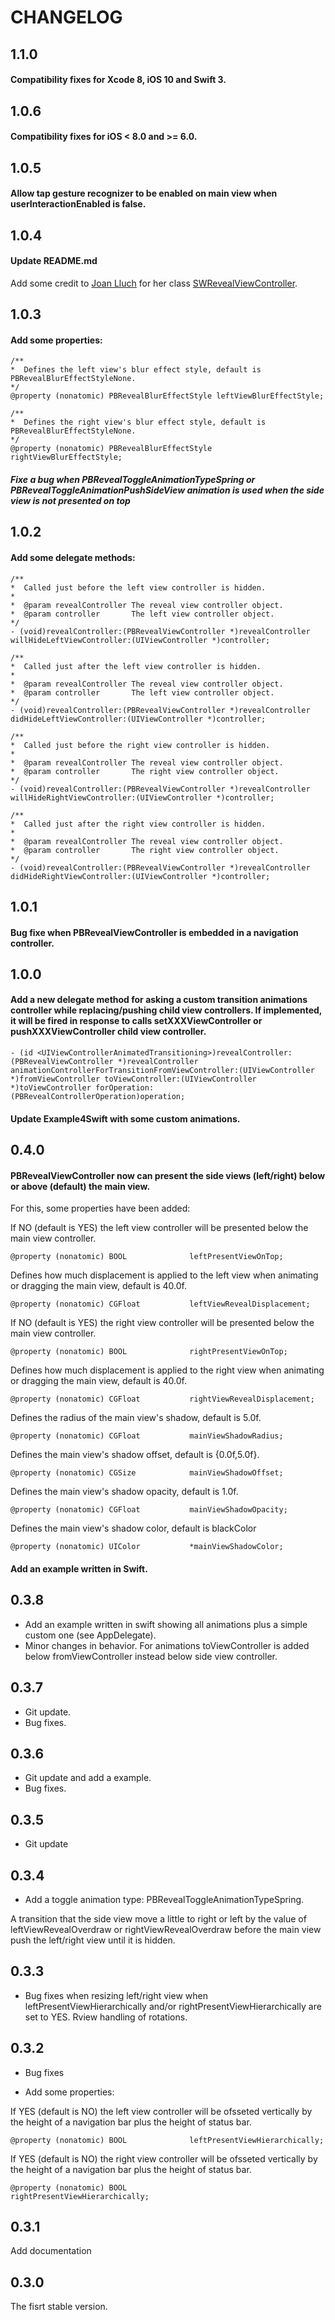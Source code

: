 # CHANGELOG

## 1.1.0

#### Compatibility fixes for Xcode 8, iOS 10 and Swift 3.

## 1.0.6

#### Compatibility fixes for iOS < 8.0 and >= 6.0.

## 1.0.5

#### Allow tap gesture recognizer to be enabled on main view when userInteractionEnabled is false.

## 1.0.4

#### Update README.md

Add some credit to [Joan Lluch](joan.lluch@sweetwilliamsl.com) for her class [SWRevealViewController](https://github.com/John-Lluch/SWRevealViewController).

## 1.0.3

#### Add some properties:

```
/**
*  Defines the left view's blur effect style, default is PBRevealBlurEffectStyleNone.
*/
@property (nonatomic) PBRevealBlurEffectStyle leftViewBlurEffectStyle;

/**
*  Defines the right view's blur effect style, default is PBRevealBlurEffectStyleNone.
*/
@property (nonatomic) PBRevealBlurEffectStyle rightViewBlurEffectStyle;
```
##### Fixe a bug when PBRevealToggleAnimationTypeSpring or PBRevealToggleAnimationPushSideView animation is used when the side view is not presented on top

## 1.0.2

#### Add some delegate methods:

```
/**
*  Called just before the left view controller is hidden.
*
*  @param revealController The reveal view controller object.
*  @param controller       The left view controller object.
*/
- (void)revealController:(PBRevealViewController *)revealController willHideLeftViewController:(UIViewController *)controller;

/**
*  Called just after the left view controller is hidden.
*
*  @param revealController The reveal view controller object.
*  @param controller       The left view controller object.
*/
- (void)revealController:(PBRevealViewController *)revealController didHideLeftViewController:(UIViewController *)controller;

/**
*  Called just before the right view controller is hidden.
*
*  @param revealController The reveal view controller object.
*  @param controller       The right view controller object.
*/
- (void)revealController:(PBRevealViewController *)revealController willHideRightViewController:(UIViewController *)controller;

/**
*  Called just after the right view controller is hidden.
*
*  @param revealController The reveal view controller object.
*  @param controller       The right view controller object.
*/
- (void)revealController:(PBRevealViewController *)revealController didHideRightViewController:(UIViewController *)controller;
```

## 1.0.1

#### Bug fixe when PBRevealViewController is embedded in a navigation controller.

## 1.0.0

#### Add a new delegate method for asking a custom transition animations controller while replacing/pushing child view controllers. If implemented, it will be fired in response to calls setXXXViewController or pushXXXViewController child view controller.

```
- (id <UIViewControllerAnimatedTransitioning>)revealController:(PBRevealViewController *)revealController animationControllerForTransitionFromViewController:(UIViewController *)fromViewController toViewController:(UIViewController *)toViewController forOperation:(PBRevealControllerOperation)operation;
```

#### Update Example4Swift with some custom animations.

## 0.4.0

#### PBRevealViewController now can present the side views (left/right) below or above (default) the main view.

For this, some properties have been added:

If NO (default is YES) the left view controller will be presented below the main view controller.

```
@property (nonatomic) BOOL              leftPresentViewOnTop;
```

Defines how much displacement is applied to the left view when animating or dragging the main view, default is 40.0f.

```
@property (nonatomic) CGFloat           leftViewRevealDisplacement;
```
If NO (default is YES) the right view controller will be presented below the main view controller.

```
@property (nonatomic) BOOL              rightPresentViewOnTop;
```

Defines how much displacement is applied to the right view when animating or dragging the main view, default is 40.0f.

```
@property (nonatomic) CGFloat           rightViewRevealDisplacement;
```

Defines the radius of the main view's shadow, default is 5.0f.

```
@property (nonatomic) CGFloat           mainViewShadowRadius;
```

Defines the main view's shadow offset, default is {0.0f,5.0f}.

```
@property (nonatomic) CGSize            mainViewShadowOffset;
```

Defines the main view's shadow opacity, default is 1.0f.

```
@property (nonatomic) CGFloat           mainViewShadowOpacity;
```

Defines the main view's shadow color, default is blackColor

```
@property (nonatomic) UIColor           *mainViewShadowColor;
```

#### Add an example written in Swift.

## 0.3.8

* Add an example written in swift showing all animations plus a simple custom one (see AppDelegate).
* Minor changes in behavior. For animations toViewController is added below fromViewController instead below side view controller.

## 0.3.7

* Git update.
* Bug fixes.

## 0.3.6

* Git update and add a example.
* Bug fixes.

## 0.3.5

* Git update

## 0.3.4

* Add a toggle animation type: PBRevealToggleAnimationTypeSpring.

A transition that the side view move a little to right or left by the value of leftViewRevealOverdraw or rightViewRevealOverdraw before the main view push the left/right view until it is hidden.

## 0.3.3

* Bug fixes when resizing left/right view when leftPresentViewHierarchically and/or rightPresentViewHierarchically are set to YES. Rview handling of rotations.

## 0.3.2

* Bug fixes

* Add some properties:

If YES (default is NO) the left view controller will be ofsseted vertically by the height of a navigation bar plus the height of status bar.

```
@property (nonatomic) BOOL              leftPresentViewHierarchically;
```

If YES (default is NO) the right view controller will be ofsseted vertically by the height of a navigation bar plus the height of status bar.

```
@property (nonatomic) BOOL              rightPresentViewHierarchically;
```

## 0.3.1

Add documentation

## 0.3.0

The fisrt stable version.

